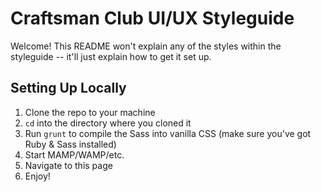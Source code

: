 # Craftsman Club UI/UX Styleguide

Welcome! This README won't explain any of the styles within the styleguide -- it'll just explain how to get it set up.

## Setting Up Locally

1. Clone the repo to your machine
2. `cd` into the directory where you cloned it
3. Run `grunt` to compile the Sass into vanilla CSS (make sure you've got Ruby & Sass installed)
4. Start MAMP/WAMP/etc.
5. Navigate to this page
6. Enjoy!
